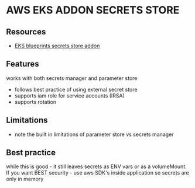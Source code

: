 # AWS EKS ADDON SECRETS STORE

## Resources
- [EKS blueprints secrets store addon](https://aws-quickstart.github.io/cdk-eks-blueprints/addons/secrets-store/)

## Features
works with both secrets manager and parameter store
- follows best practice of using external secret store
- supports iam role for service accounts (IRSA)
- supports rotation

## Limitations
- note the built in limitations of parameter store vs secrets manager

## Best practice
while this is good - it still leaves secrets as ENV vars or as a volumeMount.
If you want BEST security - use aws SDK's inside application so secrets are only in memory
